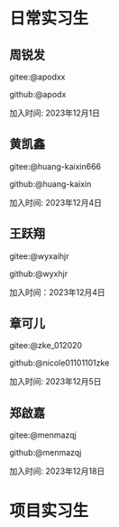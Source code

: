 # 日常实习生

<!-- 日常实习生添加格式:

## 真实姓名1
gitee:@giteeid

github:@githubid

加入时间: xxxx年xx月xx日

-->
## 周锐发
gitee:@apodxx

github:@apodx

加入时间: 2023年12月1日

## 黄凯鑫
gitee:@huang-kaixin666

github:@huang-kaixin

加入时间: 2023年12月4日


## 王跃翔
gitee:@wyxaihjr

github:@wyxhjr

加入时间：2023年12月4日

## 章可儿
gitee:@zke_012020

github:@nicole01101101zke

加入时间: 2023年12月5日

## 郑啟嘉
gitee:@menmazqj

github:@menmazqj

加入时间: 2023年12月18日

# 项目实习生

<!-- 项目实习生添加格式:

## 真实姓名2
gitee:@giteeid

github:@githubid

加入时间: xxxx年xx月xx日

项目 issue:

-->

